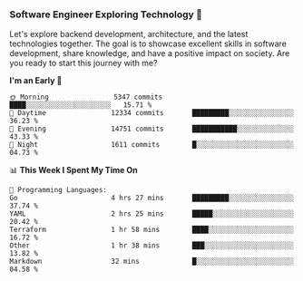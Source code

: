 ### Software Engineer Exploring Technology 🚀 

Let's explore backend development, architecture, and the latest technologies together. The goal is to showcase excellent skills in software development, share knowledge, and have a positive impact on society. Are you ready to start this journey with me?

<!--START_SECTION:waka-->
**I'm an Early 🐤** 

```text
🌞 Morning                5347 commits        ████░░░░░░░░░░░░░░░░░░░░░   15.71 % 
🌆 Daytime                12334 commits       █████████░░░░░░░░░░░░░░░░   36.23 % 
🌃 Evening                14751 commits       ███████████░░░░░░░░░░░░░░   43.33 % 
🌙 Night                  1611 commits        █░░░░░░░░░░░░░░░░░░░░░░░░   04.73 % 
```


📊 **This Week I Spent My Time On** 

```text
💬 Programming Languages: 
Go                       4 hrs 27 mins       █████████░░░░░░░░░░░░░░░░   37.74 % 
YAML                     2 hrs 25 mins       █████░░░░░░░░░░░░░░░░░░░░   20.42 % 
Terraform                1 hr 58 mins        ████░░░░░░░░░░░░░░░░░░░░░   16.72 % 
Other                    1 hr 38 mins        ███░░░░░░░░░░░░░░░░░░░░░░   13.82 % 
Markdown                 32 mins             █░░░░░░░░░░░░░░░░░░░░░░░░   04.58 % 
```


<!--END_SECTION:waka-->
